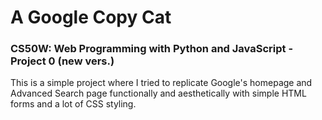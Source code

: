 # A Google Copy Cat

### CS50W: Web Programming with Python and JavaScript - Project 0 (new vers.) 
This is a simple project where I tried to replicate Google's homepage and Advanced Search page 
functionally and aesthetically with simple HTML forms and a lot of CSS styling.
